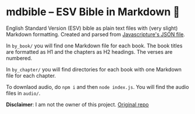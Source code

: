 # mdbible – ESV Bible in Markdown 📖

English Standard Version (ESV) bible as plain text files with (very slight) Markdown formatting. Created and parsed from [Javascripture's JSON file](https://github.com/javascripture/javascripture/tree/gh-pages/bibles).

In `by_book/` you will find one Markdown file for each book. The book titles are formatted as H1 and the chapters as H2 headings. The verses are numbered.

In `by_chapter/` you will find directories for each book with one Markdown file for each chapter.

To downlaod audio, do `npm i` and then `node index.js`. You will find the audio files in `audio/`.

**Disclaimer**:
I am not the owner of this project.
[Original repo](https://github.com/lguenth/mdbible)
